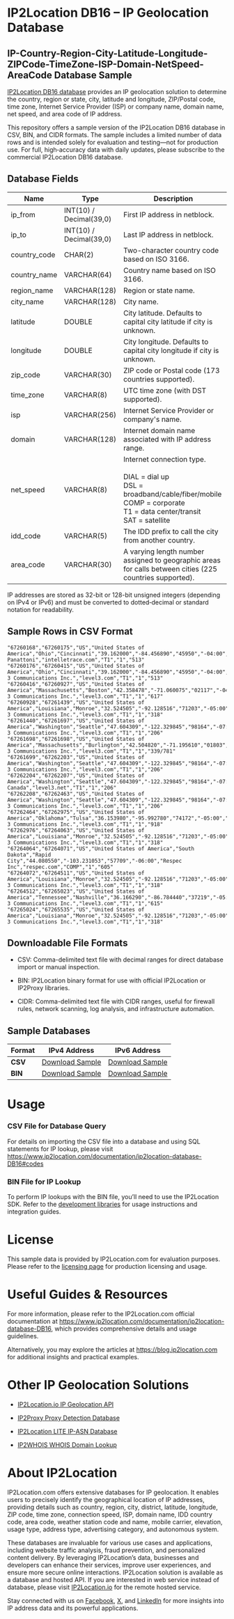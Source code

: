 # IP2Location DB16 – IP Geolocation Database

## IP-Country-Region-City-Latitude-Longitude-ZIPCode-TimeZone-ISP-Domain-NetSpeed-AreaCode Database Sample

[IP2Location DB16 database](https://www.ip2location.com/database/db16-ip-country-region-city-latitude-longitude-zipcode-timezone-isp-domain-netspeed-areacode) provides an IP geolocation solution to determine the country, region or state, city, latitude and longitude, ZIP/Postal code, time zone, Internet Service Provider (ISP) or company name, domain name, net speed, and area code of IP address.

This repository offers a sample version of the IP2Location DB16 database in CSV, BIN, and CIDR formats. The sample includes a limited number of data rows and is intended solely for evaluation and testing—not for production use. For full, high‑accuracy data with daily updates, please subscribe to the commercial IP2Location DB16 database. 

## Database Fields

| **Name**      | **Type**                      | **Description**                                                                                   |
|---------------|-------------------------------|---------------------------------------------------------------------------------------------------|
| ip_from       | INT(10) / Decimal(39,0)       | First IP address in netblock.                                                                     |
| ip_to         | INT(10) / Decimal(39,0)       | Last IP address in netblock.                                                                      |
| country_code  | CHAR(2)                       | Two-character country code based on ISO 3166.                                                     |
| country_name  | VARCHAR(64)                   | Country name based on ISO 3166.                                                                   |
| region_name   | VARCHAR(128)                  | Region or state name.                                                                             |
| city_name     | VARCHAR(128)                  | City name.                                                                                        |
| latitude      | DOUBLE                        | City latitude. Defaults to capital city latitude if city is unknown.                             |
| longitude     | DOUBLE                        | City longitude. Defaults to capital city longitude if city is unknown.                           |
| zip_code      | VARCHAR(30)                   | ZIP code or Postal code (173 countries supported).                                                |
| time_zone     | VARCHAR(8)                    | UTC time zone (with DST supported).                                                               |
| isp           | VARCHAR(256)                  | Internet Service Provider or company's name.                                                      |
| domain        | VARCHAR(128)                  | Internet domain name associated with IP address range.                                            |
| net_speed     | VARCHAR(8)                    | Internet connection type. <br><br>DIAL = dial up<br>DSL = broadband/cable/fiber/mobile<br>COMP = corporate<br>T1 = data center/transit<br>SAT = satellite |
| idd_code      | VARCHAR(5)                    | The IDD prefix to call the city from another country.                                             |
| area_code     | VARCHAR(30)                   | A varying length number assigned to geographic areas for calls between cities (225 countries supported). |

IP addresses are stored as 32-bit or 128-bit unsigned integers (depending on IPv4 or IPv6) and must be converted to dotted‑decimal or standard notation for readability.

## Sample Rows in CSV Format
```csv
"67260168","67260175","US","United States of America","Ohio","Cincinnati","39.162000","-84.456890","45950","-04:00","Intelletrace Panattoni","intelletrace.com","T1","1","513"
"67260176","67260415","US","United States of America","Ohio","Cincinnati","39.162000","-84.456890","45950","-04:00","Level 3 Communications Inc.","level3.com","T1","1","513"
"67260416","67260927","US","United States of America","Massachusetts","Boston","42.358478","-71.060075","02117","-04:00","Level 3 Communications Inc.","level3.com","T1","1","617"
"67260928","67261439","US","United States of America","Louisiana","Monroe","32.524505","-92.128516","71203","-05:00","Level 3 Communications Inc.","level3.com","T1","1","318"
"67261440","67261697","US","United States of America","Washington","Seattle","47.604309","-122.329845","98164","-07:00","Level 3 Communications Inc.","level3.com","T1","1","206"
"67261698","67261698","US","United States of America","Massachusetts","Burlington","42.504820","-71.195610","01803","-04:00","Level 3 Communications Inc.","level3.com","T1","1","339/781"
"67261699","67262203","US","United States of America","Washington","Seattle","47.604309","-122.329845","98164","-07:00","Level 3 Communications Inc.","level3.com","T1","1","206"
"67262204","67262207","US","United States of America","Washington","Seattle","47.604309","-122.329845","98164","-07:00","Survitec Canada","level3.net","T1","1","206"
"67262208","67262463","US","United States of America","Washington","Seattle","47.604309","-122.329845","98164","-07:00","Level 3 Communications Inc.","level3.com","T1","1","206"
"67262464","67262975","US","United States of America","Oklahoma","Tulsa","36.153980","-95.992780","74172","-05:00","Level 3 Communications Inc.","level3.com","T1","1","918"
"67262976","67264063","US","United States of America","Louisiana","Monroe","32.524505","-92.128516","71203","-05:00","Level 3 Communications Inc.","level3.com","T1","1","318"
"67264064","67264071","US","United States of America","South Dakota","Rapid City","44.080550","-103.231053","57709","-06:00","Respec Inc","respec.com","COMP","1","605"
"67264072","67264511","US","United States of America","Louisiana","Monroe","32.524505","-92.128516","71203","-05:00","Level 3 Communications Inc.","level3.com","T1","1","318"
"67264512","67265023","US","United States of America","Tennessee","Nashville","36.166290","-86.784440","37219","-05:00","Level 3 Communications Inc.","level3.com","T1","1","615"
"67265024","67265535","US","United States of America","Louisiana","Monroe","32.524505","-92.128516","71203","-05:00","Level 3 Communications Inc.","level3.com","T1","1","318"
```

## Downloadable File Formats

- CSV: Comma-delimited text file with decimal ranges for direct database import or manual inspection.

- BIN: IP2Location binary format for use with official IP2Location or IP2Proxy libraries.

- CIDR: Comma-delimited text file with CIDR ranges, useful for firewall rules, network scanning, log analysis, and infrastructure automation.

## Sample Databases

| Format       | IPv4 Address                                                                                                         | IPv6 Address                                                                                                         |
|--------------|---------------------------------------------------------------------------------------------------------------------|---------------------------------------------------------------------------------------------------------------------|
| **CSV** | [Download Sample](https://github.com/ip2location/sample-databases/tree/main/IP2Location/DB16/ip2location-DB16-sample.ipv4.csv) | [Download Sample](https://github.com/ip2location/sample-databases/tree/main/IP2Location/DB16/ip2location-DB16-sample.ipv6.csv) |
| **BIN** | [Download Sample](https://github.com/ip2location/sample-databases/tree/main/IP2Location/DB16/ip2location-DB16-sample.ipv4.bin) | [Download Sample](https://github.com/ip2location/sample-databases/tree/main/IP2Location/DB16/ip2location-DB16-sample.ipv6.bin) |

# Usage

### CSV File for Database Query

For details on importing the CSV file into a database and using SQL statements for IP lookup, please visit <https://www.ip2location.com/documentation/ip2location-database-DB16#codes>

### BIN File for IP Lookup

To perform IP lookups with the BIN file, you’ll need to use the IP2Location SDK. Refer to the [development libraries](https://www.ip2location.com/development-libraries/) for usage instructions and integration guides.

# License

This sample data is provided by IP2Location.com for evaluation purposes. Please refer to the [licensing page](https://www.ip2location.com/licensing) for production licensing and usage.

# Useful Guides & Resources

For more information, please refer to the IP2Location.com official documentation at <https://www.ip2location.com/documentation/ip2location-database-DB16>, which provides comprehensive details and usage guidelines.

Alternatively, you may explore the articles at <https://blog.ip2location.com> for additional insights and practical examples.

# Other IP Geolocation Solutions

- [IP2Location.io IP Geolocation API](https://www.ip2location.io)

- [IP2Proxy Proxy Detection Database](https://www.ip2location.com/database/ip2proxy)

- [IP2Location LITE IP-ASN Database](https://lite.ip2location.com/database-asn)

- [IP2WHOIS WHOIS Domain Lookup](https://www.ip2whois.com/)

# About IP2Location

IP2Location.com offers extensive databases for IP geolocation. It enables users to precisely identify the geographical location of IP addresses, providing details such as country, region, city, district, latitude, longitude, ZIP code, time zone, connection speed, ISP, domain name, IDD country code, area code, weather station code and name, mobile carrier, elevation, usage type, address type, advertising category, and autonomous system.

These databases are invaluable for various use cases and applications, including website traffic analysis, fraud prevention, and personalized content delivery. By leveraging IP2Location’s data, businesses and developers can enhance their services, improve user experiences, and ensure more secure online interactions. IP2Location solution is available as a database and hosted API. If you are interested in web service instead of database, please visit [IP2Location.io](https://www.ip2location.io) for the remote hosted service.

Stay connected with us on [Facebook](https://www.facebook.com/ip2location), [X](https://x.com/ip2location), and [LinkedIn](https://www.linkedin.com/company/ip2location) for more insights into IP address data and its powerful applications.